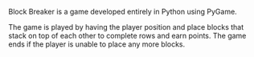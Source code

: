 Block Breaker is a game developed entirely in Python using PyGame.

The game is played by having the player position and place blocks that stack on top of each other to complete rows and earn points. The game ends if the player is unable to place any more blocks.
